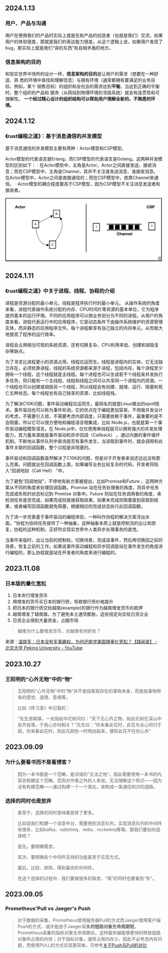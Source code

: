 ## 2024.1.13

### 用户、产品与沟通

用户在使用我们的产品时实际上就是在和产品的创造者（也就是我们）交流，如果用户的体验很差，那就是我们的表达能力很差。从这个逻辑上说，如果用户发现了bug，那实际上就是我们“讲的东西”有自相矛盾的地方。

### 信息架构的目的

和现实世界中场所的设计一样，**信息架构的目的**是让用户的需求（想要在一种舒适、熟 悉的环境中查找和理解信息）与拥有环境（通常都拥有要满足的业务目标，例如，某个 销售目标）的组织和全社会的需求达到**平衡**。当达到正确的平衡时，整个组织的产品和 服务（从网站到物理环境的寻路系统）就会有连贯性和可理解性。 **一个经过精心设计的组织结构可以帮助用户理解全新的、不熟悉的环境。**





## 2024.1.12

### 《rust编程之道》：基于消息通信的并发模型

基于消息通信的并发模型主要有两种：Actor模型和CSP模型。

Actor模型的代表语言是Erlang，而CSP模型的代表语言是Golang。这两种并发模型的区别如下：
· 在Actor模型中，主角是Actor，Actor之间直接发送、接收消息；而在CSP模型中，主角是Channel，其并不关注谁发送消息、谁接收消息。
· 在Actor模型中，Actor之间是直接通信的；而在CSP模型中，依靠Channel来通信。
· Actor模型的耦合程度要高于CSP模型，因为CSP模型不关注消息发送者和接收者。

![](https://raw.githubusercontent.com/stong1994/images/master/picgo/202401121017081.png)

## 2024.1.11

### 《rust编程之道》中关于进程、线程、协程的介绍

进程是资源分配的最小单元，线程是程序执行时的最小单元。
从操作系统的角度来看，进程代表操作系统分配的内存、CPU时间片等资源的基本单位，它为程序提供基本的运行环境。不同的应用程序可以按业务划分为不同的进程。从用户的角度来看，进程代表运行中的应用程序，它是动态条件下由操作系统维护的资源管理实体，而非静态的应用程序文件。每个进程都享有自己独立的内存单元，从而极大地提高了程序的运行效率。

进程会占用相当可观的系统资源，还有切换复杂、CPU利用率低、创建和销毁复杂等缺点。

为了寻求比进程更小的资源占用，线程应运而生。线程是进程内的实体，它无法独立存在，必须依靠进程，线程的系统资源都来源于进程，包括内存。每个进程至少拥有一个线程，这个线程就是主线程。每个进程也可以生成若干个线程来并发执行多任务，但只能有一个主线程，线程和线程之间可以共享同一个进程内的资源。一个线程也可以创建或销毁另一个线程，所以线程会有创建、就绪、运行、阻塞和死亡五种状态。每个线程也有自己独享的资源，比如线程栈。

为了解决C10K问题，事件驱动编程应运而生，最知名的就是Linux推出的epoll技术。事件驱动也可以称为事件轮询，它的优点在于编程更加容易，不用做并发设计的考虑，不需要引入锁，不需要考虑内部调度，只需要依赖于事件，最重要的是不会阻塞。所以它可以很方便地和编程语言相集成，比如 Node.js，也就是第一个事件驱动编程模型语言。在 Node.js中，仅仅使用单线程就可以拥有强大的并发处理能力，其力量来源就是事件驱动和异步回调（Callback） 。通过内置的事件循环机制，不断地从事件队列中查询是否有事件发生，当读取到事件时，就会调用和此事件关联的回调函数，整个过程是非阻塞的。

事件驱动和回调函数虽然解决了C10K的问题，但是对于开发者来说还远远没有那么完美。问题就出在回调函数上面，如果编写业务比较复杂的代码，开发者将陷入“回调地狱（Call Hell）
 ”中。

为了避免“回调地狱”，不停地有新方案被提出，比如Promise和Future
 ，这两种方案从不同的角度来处理回调函数。Promise 站在任务处理者的角度，将异步任务完成或失败的状态标记到 Promise 对象中。Future 则站在任务调用者的角度，来检测任务是否完成，如果完成则直接获取结果，如果未完成则阻塞直到获取到结果，或者编写回调函数避免阻塞，根据相应的完成状态执行此回调函数。

为了进一步完善基于事件驱动的编程体验，一种叫作协程的解决方案浮出水面。“协程为协同任务提供了一种抽象，这种抽象本质上就是控制流的出让和恢复。协程的这种机制，正好符合现实世界中人类异步处理事务的直觉。

当事件来临时，出让当前的控制权，切换场景，完成该事件，然后再切换回之前的场景，恢复之前的工作。如果说事件驱动编程和异步回调是站在事件发生的角度进行编程的，那么协程就是站在开发者的角度来进行编程的。

## 2023.11.08

### 日本版的量化宽松

1. 日本央行增发货币
2. 用增发的货币买日本的银行债，导致银行债价格提升
3. 把日本的银行债交给越南(example)的银行作为越南增发货币的抵押
4. 越南增发了越南盾，为了避免本土通货膨胀，这些钱定向交给日资企业
5. 日资企业得到大量资金，占据市场

> 越南为什么要增发货币，对越南有何好处？

来源：[温铁军：日本没有军事霸权，为何还能学美国搞量化宽松？【践闻录】 - 北京大学 Peking University - YouTube](https://www.youtube.com/watch?v=E0S2e8Y2MmI&ab_channel=北京大学PekingUniversity)



## 2023.10.27

### 王阳明的“心外无物”中的“物”

> 王阳明的“心外无物”中的“物”并不是指客观存在的事物本身，而是指事物带来的感觉、道德、意境等。
>
> 比如《传习录》中记载的：
>
> “先生游南镇，一友指岩中花树问曰：“天下无心外之物，如此花树在深山中自开自落，于我心亦何相关？”先生曰：“你未看此花时，此花与汝心同归于寂。你来看此花时，则此花颜色一时明白起来，便知此花不在你心外”
>

## 2023.09.09

### 为什么要看书而不是看博客？

> 因为一本书就是一个范畴，是词语的”无法之地“。因此需要使用一本书的内容去构建这个范畴。否则对作者之外的人来说，无法理解这个知识——因为没有构建范畴——通过构建一个一个类比，来构成一条通往知识的道路。

### 选择的同时也是放弃

> 甚至于，选择的同时意味着放弃了更多。
>
> 比如说我们构建一个消息中台，需要用到消息队列，实现消息队列的中间件有很多，比如kafka、rabbitmq、redis、rocketmq等等。那我们要如何选择呢？
>
> 首先，要明确需求。
>
> 其次，要明确各个中间件支持的功能甚至于实现方式。
>
> 最后，比较、排除，得到最优的中间件。
>
> 在这个选择的过程中，我们要做很多的取舍，“得”的同时也要看到“失”。



## 2023.09.05

### Prometheus'Pull vs Jaeger's Push

> 对于数据的采集，Prometheus使用服务器Pull的方式而Jaeger使用客户端Push的方式，或许是由于Jaeger采集**的链路对象生命周期短**，Prometheus采集的指标对象生命周期长。这样服务器能够更快的释放链路对象所占用的内存；对于指标对象，通常占用内存少，因此不必考虑内存问题，而使用PULL的方式实现更简单。可参考[关于Push与Pull的对比](http://bit.ly/3aJEPxE)

